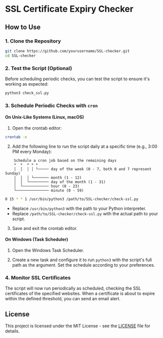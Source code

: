 
# SSL Certificate Expiry Checker

## How to Use

### 1. Clone the Repository

```bash
git clone https://github.com/yourusername/SSL-checker.git
cd SSL-checker
```


### 2. Test the Script (Optional)

Before scheduling periodic checks, you can test the script to ensure it's working as expected:

```bash
python3 check_ssl.py
```

### 3. Schedule Periodic Checks with `cron`

#### On Unix-Like Systems (Linux, macOS)

1. Open the crontab editor:

```bash
crontab -e
```

2. Add the following line to run the script daily at a specific time (e.g., 3:00 PM every Monday):
```
    Schedule a cron job based on the remaining days
    *  *  * * * 
    │  │  │ │ └───── day of the week (0 - 7, both 0 and 7 represent Sunday)
    │  │  │ └─────── month (1 - 12)
    │  │  └───────── day of the month (1 - 31)
    │  └──────────── hour (0 - 23)
    └─────────────── minute (0 - 59)
```
```bash
0 15 * * 1 /usr/bin/python3 /path/to/SSL-checker/check-ssl.py
```


- Replace `/usr/bin/python3` with the path to your Python interpreter.
- Replace `/path/to/SSL-checker/check-ssl.py` with the actual path to your script.

3. Save and exit the crontab editor.

#### On Windows (Task Scheduler)

1. Open the Windows Task Scheduler.

2. Create a new task and configure it to run `python3` with the script's full path as the argument. Set the schedule according to your preferences.

### 4. Monitor SSL Certificates

The script will now run periodically as scheduled, checking the SSL certificates of the specified websites. When a certificate is about to expire within the defined threshold, you can send an email alert.

## License

This project is licensed under the MIT License - see the [LICENSE](LICENSE) file for details.
